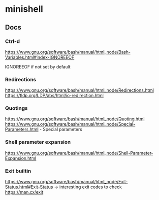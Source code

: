 # minishell
## Docs
### Ctrl-d
https://www.gnu.org/software/bash/manual/html_node/Bash-Variables.html#index-IGNOREEOF

IGNOREEOF if not set by default 
### Redirections
https://www.gnu.org/software/bash/manual/html_node/Redirections.html
https://tldp.org/LDP/abs/html/io-redirection.html
### Quotings
https://www.gnu.org/software/bash/manual/html_node/Quoting.html
https://www.gnu.org/software/bash/manual/html_node/Special-Parameters.html -  Special parameters
### Shell parameter expansion
https://www.gnu.org/software/bash/manual/html_node/Shell-Parameter-Expansion.html
### Exit builtin
https://www.gnu.org/software/bash/manual/html_node/Exit-Status.html#Exit-Status -> interesting exit codes to check
https://man.cx/exit
